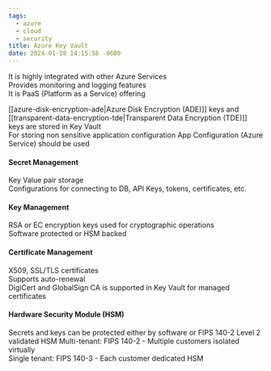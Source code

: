 ```yaml
---
tags:
  - azure
  - cloud
  - security
title: Azure Key Vault
date: 2024-01-28 14:15:56 -0600
---
```


It is highly integrated with other Azure Services  
Provides monitoring and logging features  
It is PaaS (Platform as a Service) offering

[[azure-disk-encryption-ade|Azure Disk Encryption (ADE)]] keys and [[transparent-data-encryption-tde|Transparent Data Encryption (TDE)]] keys are stored in Key Vault  
For storing non sensitive application configuration App Configuration (Azure Service) should be used

#### Secret Management
Key Value pair storage  
Configurations for connecting to DB,  API Keys, tokens, certificates, etc.  

#### Key Management
RSA or EC encryption keys used for cryptographic operations  
Software protected or HSM backed  

#### Certificate Management
X509, SSL/TLS certificates  
Supports auto-renewal  
DigiCert and GlobalSign CA is supported in Key Vault for managed certificates 

#### Hardware Security Module (HSM)
Secrets and keys can be protected either by software or FIPS 140-2 Level 2 validated HSM
Multi-tenant: FIPS 140-2 - Multiple customers isolated virtually  
Single tenant: FIPS 140-3 - Each customer dedicated HSM
